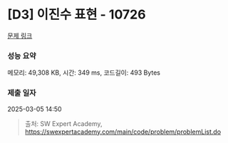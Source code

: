 # [D3] 이진수 표현 - 10726 

[문제 링크](https://swexpertacademy.com/main/code/problem/problemDetail.do?contestProbId=AXRSXf_a9qsDFAXS) 

### 성능 요약

메모리: 49,308 KB, 시간: 349 ms, 코드길이: 493 Bytes

### 제출 일자

2025-03-05 14:50



> 출처: SW Expert Academy, https://swexpertacademy.com/main/code/problem/problemList.do